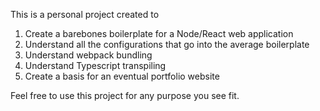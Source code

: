 This is a personal project created to

1) Create a barebones boilerplate for a Node/React web application
2) Understand all the configurations that go into the average boilerplate
3) Understand webpack bundling
4) Understand Typescript transpiling
5) Create a basis for an eventual portfolio website

Feel free to use this project for any purpose you see fit.
